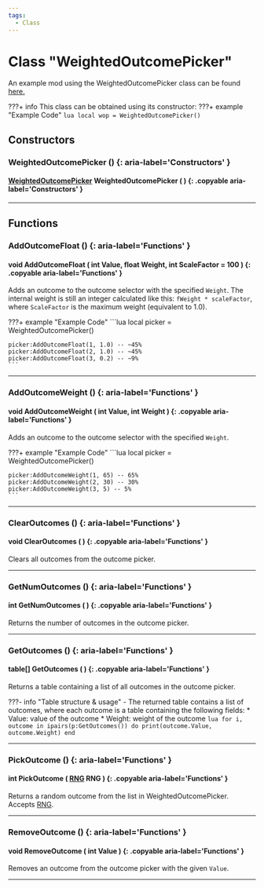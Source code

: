 ```yaml
---
tags:
  - Class
---
```

# Class "WeightedOutcomePicker"

An example mod using the WeightedOutcomePicker class can be found [here.](./examples/WeightedOutcomes.md)

???+ info
    This class can be obtained using its constructor:
    ???+ example "Example Code"
        ```lua
        local wop = WeightedOutcomePicker()
        ```

## Constructors

### WeightedOutcomePicker () {: aria-label='Constructors' }
#### [WeightedOutcomePicker](WeightedOutcomePicker.md) WeightedOutcomePicker ( ) {: .copyable aria-label='Constructors' }
___
    
## Functions

### AddOutcomeFloat () {: aria-label='Functions' }
#### void AddOutcomeFloat ( int Value, float Weight, int ScaleFactor = 100 ) {: .copyable aria-label='Functions' }
Adds an outcome to the outcome selector with the specified `Weight`. The internal weight is still an integer calculated like this: `fWeight * scaleFactor`, where `ScaleFactor` is the maximum weight (equivalent to 1.0).

???+ example "Example Code"
    ```lua
    local picker = WeightedOutcomePicker()

    picker:AddOutcomeFloat(1, 1.0) -- ~45%
    picker:AddOutcomeFloat(2, 1.0) -- ~45%
    picker:AddOutcomeFloat(3, 0.2) -- ~9%
    ```

___

### AddOutcomeWeight () {: aria-label='Functions' }
#### void AddOutcomeWeight ( int Value, int Weight ) {: .copyable aria-label='Functions' }
Adds an outcome to the outcome selector with the specified `Weight`.

???+ example "Example Code"
    ```lua
    local picker = WeightedOutcomePicker()

    picker:AddOutcomeWeight(1, 65) -- 65%
    picker:AddOutcomeWeight(2, 30) -- 30%
    picker:AddOutcomeWeight(3, 5) -- 5%
    ```

___

### ClearOutcomes () {: aria-label='Functions' }
#### void ClearOutcomes ( ) {: .copyable aria-label='Functions' }
Clears all outcomes from the outcome picker.

___

### GetNumOutcomes () {: aria-label='Functions' }
#### int GetNumOutcomes ( ) {: .copyable aria-label='Functions' }
Returns the number of outcomes in the outcome picker.

___

### GetOutcomes () {: aria-label='Functions' }
#### table[] GetOutcomes ( ) {: .copyable aria-label='Functions' }
Returns a table containing a list of all outcomes in the outcome picker.

???- info "Table structure & usage"
    - The returned table contains a list of outcomes, where each outcome is a table containing the following fields: 
        * Value: value of the outcome
        * Weight: weight of the outcome
            ```lua
            for i, outcome in ipairs(p:GetOutcomes()) do
                print(outcome.Value, outcome.Weight)
            end
            ```

___

### PickOutcome () {: aria-label='Functions' }
#### int PickOutcome ( [RNG](https://wofsauge.github.io/IsaacDocs/rep/RNG.html) RNG ) {: .copyable aria-label='Functions' }
Returns a random outcome from the list in WeightedOutcomePicker. Accepts [RNG](https://wofsauge.github.io/IsaacDocs/rep/RNG.html).

___

### RemoveOutcome () {: aria-label='Functions' }
#### void RemoveOutcome ( int Value ) {: .copyable aria-label='Functions' }
Removes an outcome from the outcome picker with the given `Value`.

___